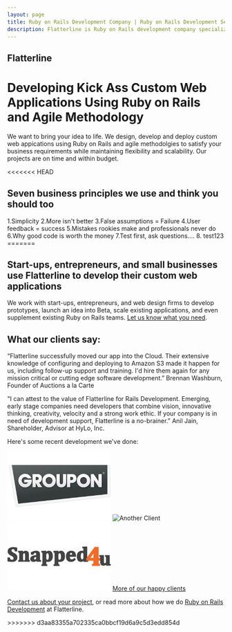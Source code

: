 ```yaml
---
layout: page
title: Ruby on Rails Development Company | Ruby on Rails Development Services | Custom Web Application Development
description: Flatterline is Ruby on Rails development company specializing in custom web application development using agile methodologies.
---
```


<div class="container">
  <div class="content">
    <div class="page-header">
      <h2>Flatterline</h2>
      <h1>Developing Kick Ass Custom Web Applications Using Ruby on Rails and Agile Methodology</h1>
    </div>
We want to bring your idea to life. We design, develop and deploy custom web appications using Ruby on Rails and agile methodolgies to satisfy your business requirements while maintaining flexibility and scalability. Our projects are on time and within budget.
    
<<<<<<< HEAD
<h2>Seven business principles we use and think you should too</h2>
    1.Simplicity
    2.More isn't better
    3.False assumptions = Failure
    4.User feedback = success
    5.Mistakes rookies make and professionals never do
    6.Why good code is worth the money
 	7.Test first, ask questions....
	8. test123
  </div>
=======
<h2>Start-ups, entrepreneurs, and small businesses use Flatterline to develop their custom web applications</h2>
We work with start-ups, entrepreneurs, and web design firms to develop prototypes, launch an idea into Beta, scale existing applications, and even supplement existing Ruby on Rails teams. <a href="/contact/">Let us know what you need</a>. 

<h2>What our clients say:</h2>

“Flatterline successfully moved our app into the Cloud. Their extensive knowledge of configuring and deploying to Amazon S3 made it happen for us, including follow-up support and training. I'd hire them again for any mission critical or cutting edge software development.”
Brennan Washburn, Founder of Auctions a la Carte

"I can attest to the value of Flatterline for Rails Development. Emerging, early stage companies need developers that combine vision, innovative thinking, creativity, velocity and a strong work ethic. If your company is in need of development support, Flatterline is a no-brainer.”
Anil Jain, Shareholder, Advisor at HyLo, Inc.

Here's some recent development we've done:
      	<div class="">
        <img alt="Happy Client" src="/images/groupon.jpg">
        <img alt="Another Client" scr="/images/corpedia.jpg" />
        <img alt="Yet Another Client" src="/images/snapped4u.jpg" >
        <a href="/portfolio/">More of our happy clients</a>
       	</div>

<a href="/contact/">Contact us about your project</a>, or read more about how we do <a href="/ruby-on-rails-development/">Ruby on Rails Development</a> at Flatterline.


 </div>
>>>>>>> d3aa83355a702335ca0bbcf19d6a9c5d3edd854d
</div>
